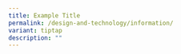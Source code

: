 ```yaml
---
title: Example Title
permalink: /design-and-technology/information/
variant: tiptap
description: ""
---
```

